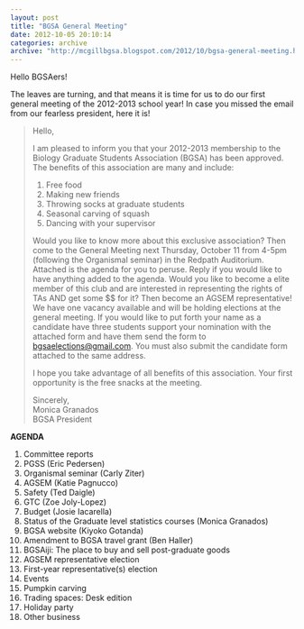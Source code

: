 ```yaml
---
layout: post
title: "BGSA General Meeting"
date: 2012-10-05 20:10:14
categories: archive
archive: "http://mcgillbgsa.blogspot.com/2012/10/bgsa-general-meeting.html"
---
```


Hello BGSAers!  
  
The leaves are turning, and that means it is time for us to do our first general meeting of the 2012-2013 school year! In case you missed the email from our fearless president, here it is!  
  
> Hello,  
>   
> I am pleased to inform you that your 2012-2013 membership to the Biology Graduate Students Association (BGSA) has been approved. The benefits of this association are many and include:  
>   
> 1. Free food  
> 2. Making new friends  
> 3. Throwing socks at graduate students  
> 4. Seasonal carving of squash  
> 5. Dancing with your supervisor  
>   
> Would you like to know more about this exclusive association? Then come to the General Meeting next Thursday, October 11 from 4-5pm (following the Organismal seminar) in the Redpath Auditorium. Attached is the agenda for you to peruse. Reply if you would like to have anything added to the agenda. Would you like to become a elite member of this club and are interested in representing the rights of TAs AND get some $$ for it? Then become an AGSEM representative! We have one vacancy available and will be holding elections at the general meeting. If you would like to put forth your name as a candidate have three students support your nomination with the attached form and have them send the form to [bgsaelections@gmail.com](mailto:bgsaelections@gmail.com). You must also submit the candidate form attached to the same address.  
>   
> I hope you take advantage of all benefits of this association. Your first opportunity is the free snacks at the meeting.  
>   
>   
> Sincerely,  
> Monica Granados  
> BGSA President  
  
**AGENDA**  
  
1. Committee reports  
  1. PGSS (Eric Pedersen)  
  1. Organismal seminar (Carly Ziter)  
  1. AGSEM (Katie Pagnucco)  
  1. Safety (Ted Daigle)  
  1. GTC (Zoe Joly-Lopez)  
2. Budget (Josie Iacarella)  
3. Status of the Graduate level statistics courses (Monica Granados)  
4. BGSA website (Kiyoko Gotanda)  
5. Amendment to BGSA travel grant (Ben Haller)  
6. BGSAiji: The place to buy and sell post-graduate goods  
7. AGSEM representative election  
8. First-year representative(s) election  
9. Events  
  1. Pumpkin carving  
  1. Trading spaces: Desk edition  
  1. Holiday party  
10. Other business  


    